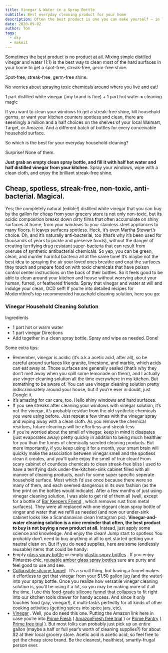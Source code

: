 ```yaml
---
title: Vinegar & Water in a Spray Bottle
subtitle: Best everyday cleaning product for your home
description: Often the best product is one you can make yourself – in less time than it takes to open an Amazon box. Mix distilled vinegar and water (1:1) in a spray bottle. It's the best way to clean glass, kitchen counters, and most hard surfaces all around your home. A gallon jug of vinegar covers a year's worth of your cleaning supplies for a few bucks. 
date: 2020-09-02
author: Tom
tags:
  - diy
  - makeit
---
```


Sometimes the best product is no product at all. Mixing simple distilled vinegar and water (1:1) is the best way to clean most of the hard surfaces in your home to get a spot-free, streak-free, germ-free shine.

Spot-free, streak-free, germ-free shine.

No worries about spraying toxic chemicals around where you live and eat!


1 part distilled white vinegar (any brand is fine) + 1 part hot water = cleaning magic

If you want to clean your windows to get a streak-free shine, kill household germs, or want your kitchen counters spotless and clean, there are seemingly a million and a half choices on the shelves of your local Walmart, Target, or Amazon. And a different batch of bottles for every conceivable household surface.

So which is the best for your everyday household cleaning?

Surprise! None of them.

**Just grab an empty clean spray bottle, and fill it with half hot water and half distilled vinegar from your kitchen**. Spray your windows, wipe with a clean cloth, and enjoy the brilliant streak-free shine.


## Cheap, spotless, streak-free, non-toxic, anti-bacterial. Magical.

Yes; the completely natural (edible!) distilled white vinegar that you can buy by the gallon for cheap from your grocery store is not only non-toxic, but its acidic composition breaks down dirty films that often accumulate on shiny surfaces at home, from your windows to your stainless steel appliances to many floors. It leaves surfaces spotless. Heck, it’s even Martha Stewart’s choice.
Oh, and it’s naturally anti-bacterial, too (that’s why it’s been used for thousands of years to pickle and preserve foods), without the danger of creating terrifying  [drug resistant super-bacteria](https://www.scientificamerican.com/article/strange-but-true-antibacterial-products-may-do-more-harm-than-good/)  that can result from overuse of synthetic antibacterial chemicals. So yep, you can be green, clean, and murder harmful bacteria all at the same time!
It’s maybe not the best idea to spraying the air your loved ones breathe and coat the surfaces they touch and prepare food on with toxic chemicals that have poison control center instructions on the back of their bottles. So it feels good to be able to clean around your kitchen and house without worrying about your human, furred, or feathered friends. Spray that vinegar and water at will and indulge your clean, OCD self!
If you’re into detailed recipes for Modernthird’s top recommended household cleaning solution, here you go:

### Vinegar Household Cleaning Solution
Ingredients
* 1 part hot or warm water
* 1 part vinegar
Directions
* Add together in a clean spray bottle. Spray and wipe as needed. Done!

Some extra tips:
* Remember, vinegar is acidic (it’s a.k.a acetic acid, after all), so be careful around surfaces like granite, limestone, and marble, which acids can eat away at. Those surfaces are generally sealed (that’s why they don’t melt away when you spill some lemonade on them), and I actually use vinger cleaning solution all the time everywhere in my kitchen. But something to be aware of. You can use vinegar cleaning solution pretty indiscriminately around your house, but if you’re ever in doubt, just Google it.
* It’s amazing for car care, too. Hello shiny windows and hard surfaces.
* If you see streaks after cleaning your windows with vinegar solution, it’s not the vinegar, it’s probably residue from the old synthetic chemicals you were using before. Just repeat a few times with the vinegar spray and wiping away with a clean cloth. As you remove the chemical residues, future cleanings will be effortless and streak-less.
* If you’re worried about the smell of vinegar, keep in mind it disapates (just evaporates away) pretty quickly in addition to being much healthier for you than the fumes of chemically scented cleaning products. But more importantly, if you keep using it for a month, your smart brain will quickly make the association between vinegar smell and the spotless clean it creates, and you’ll quite enjoy the smell of true clean!
From scary cabinet of countless chemicals to clean streak-free bliss
I used to have a terrifying dark under-the-kitchen-sink cabinet filled with all manner of cleaning products, each for some super specific seperate household surface. Most which I’d use once because there were so many of them, and each seemed dangerous in its own fashion (as the fine print on the bottles would indicate). After a few months of just using vinegar cleaning solution, I was able to get rid of them all (well, except for a bottle of  [Bar Keepers Friend](http://amzn.to/2EBrUzq) , which removes rust from metal surfaces). They were all replaced with one elgeant clean spray bottle of vingar and water that we refill as needed (and now our under-sink cabinet looks like a Scandanavian clean Instagram pic).
**Vinegar-and-water cleaning solution is a nice reminder that often, the best product to buy is not buying a new product at all.** Instead, just apply some science and knowledge. And enjoy the clean!
Jump start to spotless
You probably don’t need to buy anything at all to get started getting your nautral clean on. But if you do need supplies, here are some (endlessly reusable) items that could be handy:
* Empty  [glass spray bottle](http://amzn.to/2FeD9uL)  or empty  [plastic spray bottles](http://amzn.to/2EPWxR6) . If you enjoy Pinterest-chic,  [reusable amber glass spray bottles](http://amzn.to/2FeD9uL)  sure are purty and feel good to use and see.
*  [Collapsible silcone funnel](http://amzn.to/2Cu51bt) . It’s a small thing, but having a funnel makes it effortless to get that vinegar from your $1.50 gallon jug (and the water) into your spray bottle. Once you realize how versatile vinegar cleaning solution is, you’ll be using it a lot, so you may be making more of it all the time. I use this  [food-grade silicone funnel that collapses](http://amzn.to/2Cu51bt)  to fit right into our kitchen tools drawer for handy access. And since it only touches food (yay, vinegar!), it multi-tasks perfectly for all kinds of other cooking activities (getting spices into spice jars, etc).
*  [Vinegar](http://amzn.to/2CujuUI) . Well, you do need this one. Putting the Amazon link here in case you’re into  [Prime Fresh](http://amzn.to/2ECueq2)  ( [AmazonFresh free trial](https://www.amazon.com/b?ie=UTF8&node=10329849011&tag=modern0bc-20&ref_=assoc_tag_ph_1507065544167&_encoding=UTF8&camp=1789&creative=9325&linkCode=pf4&linkId=03744fa1c2eebbe575c2cba999f846c7) ) or  [Prime Pantry](http://amzn.to/2EMZstX)  ( [Prime free trial](https://www.amazon.com/tryprimefree?ref_=assoc_tag_ph_1427739975520&_encoding=UTF8&camp=1789&creative=9325&linkCode=pf4&tag=modern0bc-20&linkId=c0768ac9f6649ad12b189fc6b5a6904b) ). But most folks can probably just pick up an entire gallon (maybe a half or full year’s worth of cleaning supplies?) for about $2 at their local grocery store. Acetic acid is acetic acid, so feel free to get the cheap store brand. Be the cleanest, healthiest, smartly-frugal person ever.